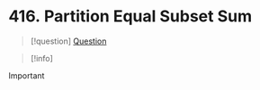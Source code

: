 # 416. Partition Equal Subset Sum


>[!question] [Question](https://leetcode.com/problems/partition-equal-subset-sum/)

>[!info] 

>[!important] 
>
 